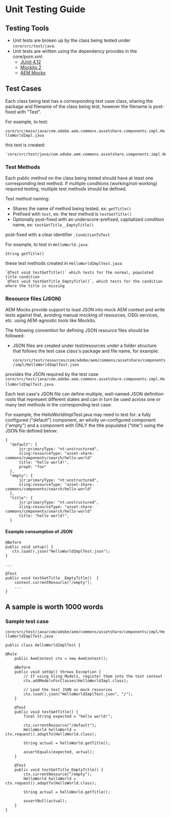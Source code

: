 # Unit Testing Guide

## Testing Tools

* Unit tests are broken up by the class being tested under `core/src/test/java`.
* Unit tests are written using the dependency provides in the core/pom.xml:
    * [JUnit 4.12](https://junit.org/junit4/)
    * [Mockito 2](https://site.mockito.org/)
    * [AEM Mocks](http://wcm.io/testing/aem-mock/usage.html)

## Test Cases

Each class being test has a corresponding test case class, sharing the package and filename of the class being test, however the filename is post-fixed with "Test".

For example, to test:

   `core/src/main/java/com.adobe.aem.commons.assetshare.components.impl.HelloWorldImpl.java`

this test is created:

    `core/src/test/java/com.adobe.aem.commons.assetshare.components.impl.HelloWorldImplTest.java`

### Test Methods

Each public method on the class being tested should have at least one corresponding test method. If multiple conditions (working/not-working) required testing, multiple test methods should be defined.

Test method naming:
* Shares the name of method being tested, ex: `getTitle()`
* Prefixed with `test`, ex: the test method is `testGetTitle()`
* Optionally post-fixed with an underscore-prefixed, capitalized condition name, ex: `testGetTitle__EmptyTitle()`


post-fixed with a clear identifier `_ConditionToTest`

For example, to test in `HelloWorld.java`:

   `String getTitle()`

these test methods created in `HelloWorldImplTest.java`:

    `@Test void testGetTitle()` which tests for the normal, populated title condition
    `@Test void testGetTitle_EmptyTitle()`, which tests for the condition where the title is missing

### Resource files (JSON)

AEM Mocks provide support to load JSON into mock AEM context and write tests against that, avoiding manual mocking of resources, OSGi services, etc. using AEM-agnostic tools like Mockito.

The following convention for defining JSON resource files should be followed:

* JSON files are created under test/resources under a folder structure that follows the test case class's package and file name, for example:

    `core/src/test/resources/com/adobe/aem/commons/assetshare/components/impl/HelloWorldImplTest.json`

provides the JSON required by the test case `core/src/test/java/com.adobe.aem.commons.assetshare.components.impl.HelloWorldImplTest.java`.

Each test case's JSON file can define multiple, well-named JSON definition roots that represent different states and can in turn be used across one or many test methods in the corresponding test case.

For example, the HelloWorldImplTest.java may need to test for: a fully configured ("default")  component, an wholly un-configured component ("empty") and a component with ONLY the title populated ("title") using the JSON file defined below:

```
{
  "default": {
      jcr:primaryType: "nt:unstructured",
      sling:resourceType: "asset-share-commons/components/search/hello-world"
      title: "hello world!",
      propX: "foo"
  },
  "empty": {
      jcr:primaryType: "nt:unstructured",
      sling:resourceType: "asset-share-commons/components/search/hello-world"
  },
  "title": {
      jcr:primaryType: "nt:unstructured",
      sling:resourceType: "asset-share-commons/components/search/hello-world"
      title: "hello world!",
  }
```

#### Example consumption of JSON

```
@Before
public void setup() {
   ctx.load().json("HelloWorldImplTest.json");
}

...

@Test
public void testGetTitle__EmptyTitle()  {
    context.currentResource("/empty");
    ...
}
```

## A sample is worth 1000 words


### Sample test case

`core/src/test/java/com/adobe/aem/commons/assetshare/components/impl/HelloWorldImplTest.java`

```
public class HelloWorldImplTest {

@Rule
	public AemContext ctx = new AemContext();

	@Before
	public void setUp() throws Exception {
	    // If using Sling Models, register them into the test context
		ctx.addModelsForClasses(HelloWorldImpl.class);

        // Load the test JSON as mock resources
		ctx.load().json("HelloWorldImplTest.json", "/");
	}

	@Test
	public void testGetTitle() {
		final String expected = "hello world!";

		ctx.currentResource("/default");
		HelloWorld helloWorld = ctx.request().adaptTo(HelloWorld.class);

		String actual = helloWorld.getTitle();

		assertEquals(expected, actual);
	}

	@Test
	public void testGetTitle_EmptyTitle() {
		ctx.currentResource("/empty");
		HelloWorld helloWorld = ctx.request().adaptTo(HelloWorld.class);

		String actual = helloWorld.getTitle();

		assertNull(actual);
	}
}

```








